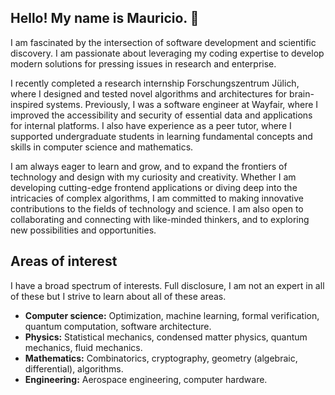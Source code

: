 ## Hello! My name is Mauricio. 👋

I am fascinated by the intersection of software development and scientific discovery. I am passionate about leveraging my coding expertise to develop modern solutions for pressing issues in research and enterprise.

I recently completed a research internship Forschungszentrum Jülich, where I designed and tested novel algorithms and architectures for brain-inspired systems. Previously, I was a software engineer at Wayfair, where I improved the accessibility and security of essential data and applications for internal platforms. I also have experience as a peer tutor, where I supported undergraduate students in learning fundamental concepts and skills in computer science and mathematics.

I am always eager to learn and grow, and to expand the frontiers of technology and design with my curiosity and creativity. Whether I am developing cutting-edge frontend applications or diving deep into the intricacies of complex algorithms, I am committed to making innovative contributions to the fields of technology and science. I am also open to collaborating and connecting with like-minded thinkers, and to exploring new possibilities and opportunities.

## Areas of interest

I have a broad spectrum of interests. Full disclosure, I am not an expert in all of these but I strive to learn about all of these areas.

- **Computer science:** Optimization, machine learning, formal verification, quantum computation, software architecture.
- **Physics:** Statistical mechanics, condensed matter physics, quantum mechanics, fluid mechanics.
- **Mathematics:** Combinatorics, cryptography, geometry (algebraic, differential), algorithms.
- **Engineering:** Aerospace engineering, computer hardware.
